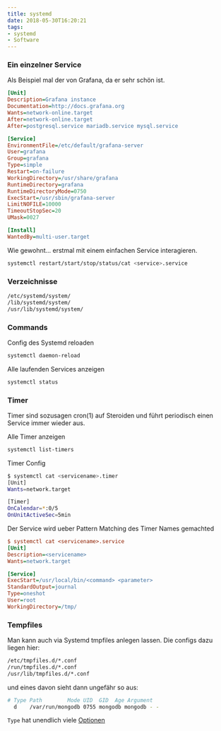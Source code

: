 ```yaml
---
title: systemd
date: 2018-05-30T16:20:21
tags:
- systemd
- Software
---
```


### Ein einzelner Service

Als Beispiel mal der von Grafana, da er sehr schön ist.

``` ini
[Unit]
Description=Grafana instance
Documentation=http://docs.grafana.org
Wants=network-online.target
After=network-online.target
After=postgresql.service mariadb.service mysql.service

[Service]
EnvironmentFile=/etc/default/grafana-server
User=grafana
Group=grafana
Type=simple
Restart=on-failure
WorkingDirectory=/usr/share/grafana
RuntimeDirectory=grafana
RuntimeDirectoryMode=0750
ExecStart=/usr/sbin/grafana-server                                                  \
LimitNOFILE=10000
TimeoutStopSec=20
UMask=0027

[Install]
WantedBy=multi-user.target
```

Wie gewohnt... erstmal mit einem einfachen Service interagieren.

``` bash
systemctl restart/start/stop/status/cat <service>.service
```

### Verzeichnisse

``` bash
/etc/systemd/system/
/lib/systemd/system/
/usr/lib/systemd/system/
```

### Commands

Config des Systemd reloaden

``` bash
systemctl daemon-reload
```

Alle laufenden Services anzeigen

``` bash
systemctl status
```

### Timer

Timer sind sozusagen cron(1) auf Steroiden und führt periodisch einen Service
immer wieder aus.

Alle Timer anzeigen

``` bash
systemctl list-timers
```

Timer Config

``` bash
$ systemctl cat <servicename>.timer
[Unit]
Wants=network.target

[Timer]
OnCalendar=*:0/5
OnUnitActiveSec=5min
```

Der Service wird ueber Pattern Matching des Timer Names gemachted

``` ini
$ systemctl cat <servicename>.service
[Unit]
Description=<servicename>
Wants=network.target

[Service]
ExecStart=/usr/local/bin/<command> <parameter>
StandardOutput=journal
Type=oneshot
User=root
WorkingDirectory=/tmp/
```

### Tempfiles

Man kann auch via Systemd tmpfiles anlegen lassen. Die configs dazu liegen
hier:

``` bash
/etc/tmpfiles.d/*.conf
/run/tmpfiles.d/*.conf
/usr/lib/tmpfiles.d/*.conf
```

und eines davon sieht dann ungefähr so aus:

``` bash
# Type Path        Mode UID  GID  Age Argument
  d    /var/run/mongodb 0755 mongodb mongodb - -
```

`Type` hat unendlich viele
[Optionen](https://www.freedesktop.org/software/systemd/man/tmpfiles.d.html)
